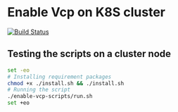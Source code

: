 # Enable Vcp on K8S cluster

[![Build Status](https://travis-ci.org/Fazzani/k8s_enable_vcp.svg?branch=master)](https://travis-ci.org/Fazzani/k8s_enable_vcp)

## Testing the scripts on a cluster node

```sh
set -eo
# Installing requirement packages
chmod +x ./install.sh && ./install.sh
# Running the script
./enable-vcp-scripts/run.sh
set +eo
```